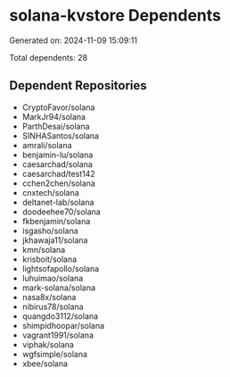 # solana-kvstore Dependents

Generated on: 2024-11-09 15:09:11

Total dependents: 28

## Dependent Repositories

- CryptoFavor/solana
- MarkJr94/solana
- ParthDesai/solana
- SINHASantos/solana
- amrali/solana
- benjamin-lu/solana
- caesarchad/solana
- caesarchad/test142
- cchen2chen/solana
- cnxtech/solana
- deltanet-lab/solana
- doodeehee70/solana
- fkbenjamin/solana
- isgasho/solana
- jkhawaja11/solana
- kmn/solana
- krisboit/solana
- lightsofapollo/solana
- luhuimao/solana
- mark-solana/solana
- nasa8x/solana
- nibirus78/solana
- quangdo3112/solana
- shimpidhoopar/solana
- vagrant1991/solana
- viphak/solana
- wgfsimple/solana
- xbee/solana

